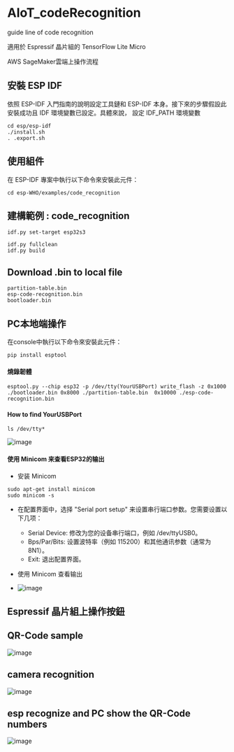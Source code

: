 
# AIoT_codeRecognition
guide line of code recognition

適用於 Espressif 晶片組的 TensorFlow Lite Micro

AWS SageMaker雲端上操作流程


安裝 ESP IDF
------------
依照 ESP-IDF 入門指南的說明設定工具鏈和 ESP-IDF 本身。接下來的步驟假設此安裝成功且 IDF 環境變數已設定。具體來說，
設定 IDF_PATH 環境變數
```
cd esp/esp-idf
./install.sh
. .export.sh
```

使用組件
------------

在 ESP-IDF 專案中執行以下命令來安裝此元件：
```
cd esp-WHO/examples/code_recognition
```

建構範例  : code_recognition
------------
```
idf.py set-target esp32s3
```
```
idf.py fullclean
idf.py build
```

Download .bin to local file 
------------
```
partition-table.bin
esp-code-recognition.bin
bootloader.bin
```

PC本地端操作
------------

在console中執行以下命令來安裝此元件：
```
pip install esptool
```
#### 燒錄韌體
```
esptool.py --chip esp32 -p /dev/tty(YourUSBPort) write_flash -z 0x1000 ./bootloader.bin 0x8000 ./partition-table.bin  0x10000 ./esp-code-recognition.bin
```
#### How to find YourUSBPort
```
ls /dev/tty*
```
![image](https://github.com/joejojo789456/AIoT_codeRecognition/assets/166804089/18f19d0f-66f7-4463-84af-a0ae7ba0e7db)

#### 使用 Minicom 来查看ESP32的输出
* 安装 Minicom
```
sudo apt-get install minicom
sudo minicom -s
```
  * 在配置界面中，选择 "Serial port setup" 来设置串行端口参数。您需要设置以下几项：
    * Serial Device: 修改为您的设备串行端口，例如 /dev/ttyUSB0。
    * Bps/Par/Bits: 设置波特率（例如 115200）和其他通讯参数（通常为 8N1）。
    * Exit: 退出配置界面。
* 使用 Minicom 查看输出
  
* ![image](https://github.com/joejojo789456/AIoT_codeRecognition/assets/166804089/cf630cf3-0903-4970-bf56-eeaa89158f4d)


Espressif 晶片組上操作按鈕
------------
## QR-Code sample
![image](https://github.com/joejojo789456/AIoT_codeRecognition/assets/166804089/f10c0d56-5621-497c-af99-da5508591535)

## camera recognition
![image](https://github.com/joejojo789456/AIoT_codeRecognition/assets/166804089/e4090c53-6dfd-4f83-82d8-9034c5ec0c85)

## esp recognize and PC show the QR-Code numbers
![image](https://github.com/joejojo789456/AIoT_codeRecognition/assets/166804089/cf630cf3-0903-4970-bf56-eeaa89158f4d)





